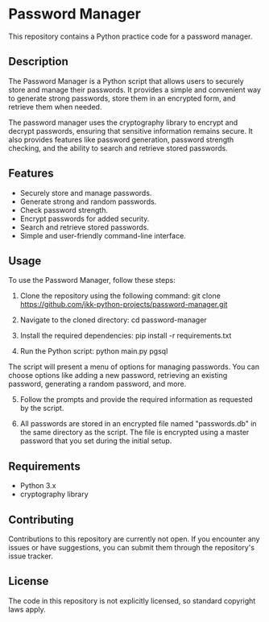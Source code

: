 # Password Manager

This repository contains a Python practice code for a password manager.

## Description

The Password Manager is a Python script that allows users to securely store and manage their passwords. It provides a simple and convenient way to generate strong passwords, store them in an encrypted form, and retrieve them when needed.

The password manager uses the cryptography library to encrypt and decrypt passwords, ensuring that sensitive information remains secure. It also provides features like password generation, password strength checking, and the ability to search and retrieve stored passwords.

## Features

- Securely store and manage passwords.
- Generate strong and random passwords.
- Check password strength.
- Encrypt passwords for added security.
- Search and retrieve stored passwords.
- Simple and user-friendly command-line interface.

## Usage

To use the Password Manager, follow these steps:

1. Clone the repository using the following command:
git clone https://github.com/jkk-python-projects/password-manager.git

2. Navigate to the cloned directory:
cd password-manager

3. Install the required dependencies:
pip install -r requirements.txt

4. Run the Python script:
python main.py
pgsql

The script will present a menu of options for managing passwords. You can choose options like adding a new password, retrieving an existing password, generating a random password, and more.

5. Follow the prompts and provide the required information as requested by the script.

6. All passwords are stored in an encrypted file named "passwords.db" in the same directory as the script. The file is encrypted using a master password that you set during the initial setup.

## Requirements

- Python 3.x
- cryptography library

## Contributing

Contributions to this repository are currently not open. If you encounter any issues or have suggestions, you can submit them through the repository's issue tracker.

## License

The code in this repository is not explicitly licensed, so standard copyright laws apply.
